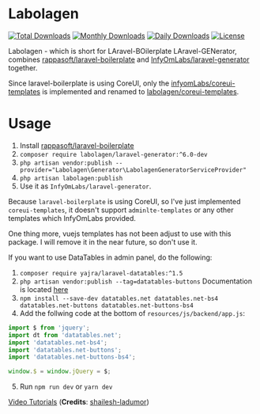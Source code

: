Labolagen
==========================

[![Total Downloads](https://poser.pugx.org/labolagen/laravel-generator/downloads)](https://packagist.org/packages/labolagen/laravel-generator)
[![Monthly Downloads](https://poser.pugx.org/labolagen/laravel-generator/d/monthly)](https://packagist.org/packages/labolagen/laravel-generator)
[![Daily Downloads](https://poser.pugx.org/labolagen/laravel-generator/d/daily)](https://packagist.org/packages/labolagen/laravel-generator)
[![License](https://poser.pugx.org/labolagen/laravel-generator/license)](https://packagist.org/packages/labolagen/laravel-generator)

Labolagen - which is short for LAravel-BOilerplate LAravel-GENerator, combines [rappasoft/laravel-boilerplate](https://github.com/rappasoft/laravel-boilerplate) and [InfyOmLabs/laravel-generator](https://github.com/infyomLabs/laravel-generator/) together.

Since laravel-boilerplate is using CoreUI, only the [infyomLabs/coreui-templates](https://github.com/infyomLabs/coreui-templates) is implemented and renamed to [labolagen/coreui-templates](https://github.com/labolagen/coreui-templates).

Usage
==========================

1. Install [rappasoft/laravel-boilerplate](http://laravel-boilerplate.com)
2. `composer require labolagen/laravel-generator:^6.0-dev`
3. `php artisan vendor:publish --provider="Labolagen\Generator\LabolagenGeneratorServiceProvider"`
4. `php artisan labolagen:publish`
5. Use it as `InfyOmLabs/laravel-generator`.

Because `laravel-boilerplate` is using CoreUI, so I've just implemented `coreui-templates`, it doesn't support `adminlte-templates` or any other templates which InfyOmLabs provided.

One thing more, vuejs templates has not been adjust to use with this package. I will remove it in the near future, so don't use it.

If you want to use DataTables in admin panel, do the following:

1. `composer require yajra/laravel-datatables:^1.5`
2. `php artisan vendor:publish --tag=datatables-buttons`
Documentation is located [here](http://labs.labolagen.com/laravelgenerator)
3. `npm install --save-dev datatables.net datatables.net-bs4 datatables.net-buttons datatables.net-buttons-bs4`
4. Add the follwing code at the bottom of `resources/js/backend/app.js`:
```javascript
import $ from 'jquery';
import dt from 'datatables.net';
import 'datatables.net-bs4';
import 'datatables.net-buttons';
import 'datatables.net-buttons-bs4';

window.$ = window.jQuery = $;
```
5. Run `npm run dev` or `yarn dev`


[Video Tutorials](https://github.com/shailesh-ladumor/infyom-laravel-generator-tutorial) (**Credits**: [shailesh-ladumor](https://github.com/shailesh-ladumor))
